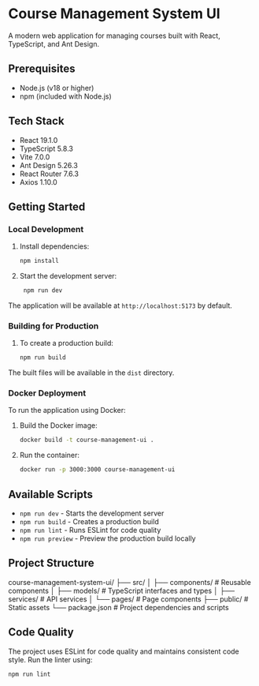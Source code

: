# Course Management System UI

A modern web application for managing courses built with React, TypeScript, and Ant Design.

## Prerequisites

- Node.js (v18 or higher)
- npm (included with Node.js)

## Tech Stack

- React 19.1.0
- TypeScript 5.8.3
- Vite 7.0.0
- Ant Design 5.26.3
- React Router 7.6.3
- Axios 1.10.0

## Getting Started

### Local Development

1. Install dependencies:
    ```bash
    npm install
    ```

2. Start the development server:
   ```bash
    npm run dev
   ```

The application will be available at `http://localhost:5173` by default.

### Building for Production

1. To create a production build:
    ```bash
    npm run build
    ```

The built files will be available in the `dist` directory.

### Docker Deployment

To run the application using Docker:

1. Build the Docker image:
    ```bash
    docker build -t course-management-ui .
    ```

2. Run the container:
    ```bash
    docker run -p 3000:3000 course-management-ui
    ```

## Available Scripts

- `npm run dev` - Starts the development server
- `npm run build` - Creates a production build
- `npm run lint` - Runs ESLint for code quality
- `npm run preview` - Preview the production build locally

## Project Structure
course-management-system-ui/ 
├── src/ 
│ ├── components/ # Reusable components 
│ ├── models/ # TypeScript interfaces and types 
│ ├── services/ # API services 
│ └── pages/ # Page components 
├── public/ # Static assets 
└── package.json # Project dependencies and scripts

## Code Quality

The project uses ESLint for code quality and maintains consistent code style. Run the linter using:
   ```bash
   npm run lint
   ```
